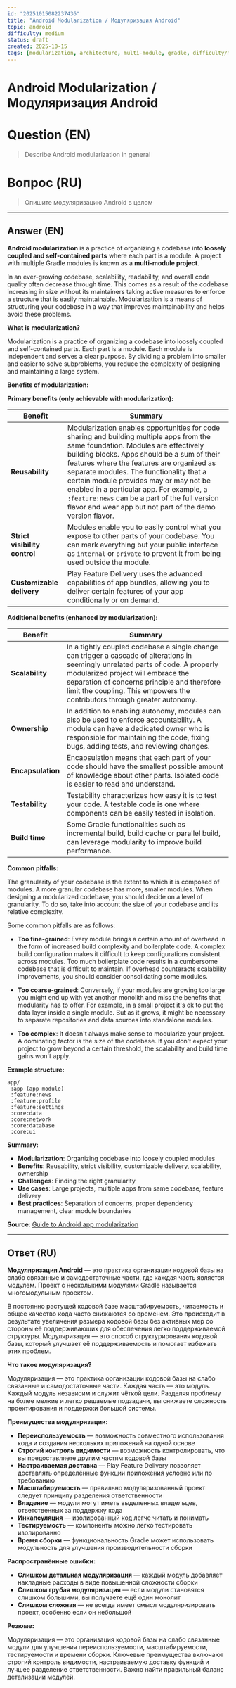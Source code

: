 ```yaml
---
id: "20251015082237436"
title: "Android Modularization / Модуляризация Android"
topic: android
difficulty: medium
status: draft
created: 2025-10-15
tags: [modularization, architecture, multi-module, gradle, difficulty/medium]
---
```

# Android Modularization / Модуляризация Android

# Question (EN)
> Describe Android modularization in general

# Вопрос (RU)
> Опишите модуляризацию Android в целом

---

## Answer (EN)

**Android modularization** is a practice of organizing a codebase into **loosely coupled and self-contained parts** where each part is a module. A project with multiple Gradle modules is known as a **multi-module project**.

In an ever-growing codebase, scalability, readability, and overall code quality often decrease through time. This comes as a result of the codebase increasing in size without its maintainers taking active measures to enforce a structure that is easily maintainable. Modularization is a means of structuring your codebase in a way that improves maintainability and helps avoid these problems.

**What is modularization?**

Modularization is a practice of organizing a codebase into loosely coupled and self-contained parts. Each part is a module. Each module is independent and serves a clear purpose. By dividing a problem into smaller and easier to solve subproblems, you reduce the complexity of designing and maintaining a large system.

**Benefits of modularization:**

**Primary benefits (only achievable with modularization):**

| Benefit | Summary |
|---|---|
| **Reusability** | Modularization enables opportunities for code sharing and building multiple apps from the same foundation. Modules are effectively building blocks. Apps should be a sum of their features where the features are organized as separate modules. The functionality that a certain module provides may or may not be enabled in a particular app. For example, a `:feature:news` can be a part of the full version flavor and wear app but not part of the demo version flavor. |
| **Strict visibility control** | Modules enable you to easily control what you expose to other parts of your codebase. You can mark everything but your public interface as `internal` or `private` to prevent it from being used outside the module. |
| **Customizable delivery** | Play Feature Delivery uses the advanced capabilities of app bundles, allowing you to deliver certain features of your app conditionally or on demand. |

**Additional benefits (enhanced by modularization):**

| Benefit | Summary |
|---|---|
| **Scalability** | In a tightly coupled codebase a single change can trigger a cascade of alterations in seemingly unrelated parts of code. A properly modularized project will embrace the separation of concerns principle and therefore limit the coupling. This empowers the contributors through greater autonomy. |
| **Ownership** | In addition to enabling autonomy, modules can also be used to enforce accountability. A module can have a dedicated owner who is responsible for maintaining the code, fixing bugs, adding tests, and reviewing changes. |
| **Encapsulation** | Encapsulation means that each part of your code should have the smallest possible amount of knowledge about other parts. Isolated code is easier to read and understand. |
| **Testability** | Testability characterizes how easy it is to test your code. A testable code is one where components can be easily tested in isolation. |
| **Build time** | Some Gradle functionalities such as incremental build, build cache or parallel build, can leverage modularity to improve build performance. |

**Common pitfalls:**

The granularity of your codebase is the extent to which it is composed of modules. A more granular codebase has more, smaller modules. When designing a modularized codebase, you should decide on a level of granularity. To do so, take into account the size of your codebase and its relative complexity.

Some common pitfalls are as follows:

- **Too fine-grained**: Every module brings a certain amount of overhead in the form of increased build complexity and boilerplate code. A complex build configuration makes it difficult to keep configurations consistent across modules. Too much boilerplate code results in a cumbersome codebase that is difficult to maintain. If overhead counteracts scalability improvements, you should consider consolidating some modules.

- **Too coarse-grained**: Conversely, if your modules are growing too large you might end up with yet another monolith and miss the benefits that modularity has to offer. For example, in a small project it's ok to put the data layer inside a single module. But as it grows, it might be necessary to separate repositories and data sources into standalone modules.

- **Too complex**: It doesn't always make sense to modularize your project. A dominating factor is the size of the codebase. If you don't expect your project to grow beyond a certain threshold, the scalability and build time gains won't apply.

**Example structure:**

```
app/
 :app (app module)
 :feature:news
 :feature:profile
 :feature:settings
 :core:data
 :core:network
 :core:database
 :core:ui
```

**Summary:**

- **Modularization**: Organizing codebase into loosely coupled modules
- **Benefits**: Reusability, strict visibility, customizable delivery, scalability, ownership
- **Challenges**: Finding the right granularity
- **Use cases**: Large projects, multiple apps from same codebase, feature delivery
- **Best practices**: Separation of concerns, proper dependency management, clear module boundaries

**Source**: [Guide to Android app modularization](https://developer.android.com/topic/modularization)

---

## Ответ (RU)

**Модуляризация Android** — это практика организации кодовой базы на слабо связанные и самодостаточные части, где каждая часть является модулем. Проект с несколькими модулями Gradle называется многомодульным проектом.

В постоянно растущей кодовой базе масштабируемость, читаемость и общее качество кода часто снижаются со временем. Это происходит в результате увеличения размера кодовой базы без активных мер со стороны её поддерживающих для обеспечения легко поддерживаемой структуры. Модуляризация — это способ структурирования кодовой базы, который улучшает её поддерживаемость и помогает избежать этих проблем.

**Что такое модуляризация?**

Модуляризация — это практика организации кодовой базы на слабо связанные и самодостаточные части. Каждая часть — это модуль. Каждый модуль независим и служит чёткой цели. Разделяя проблему на более мелкие и легко решаемые подзадачи, вы снижаете сложность проектирования и поддержки большой системы.

**Преимущества модуляризации:**

- **Переиспользуемость** — возможность совместного использования кода и создания нескольких приложений на одной основе
- **Строгий контроль видимости** — возможность контролировать, что вы предоставляете другим частям кодовой базы
- **Настраиваемая доставка** — Play Feature Delivery позволяет доставлять определённые функции приложения условно или по требованию
- **Масштабируемость** — правильно модуляризованный проект следует принципу разделения ответственности
- **Владение** — модули могут иметь выделенных владельцев, ответственных за поддержку кода
- **Инкапсуляция** — изолированный код легче читать и понимать
- **Тестируемость** — компоненты можно легко тестировать изолированно
- **Время сборки** — функциональность Gradle может использовать модульность для улучшения производительности сборки

**Распространённые ошибки:**

- **Слишком детальная модуляризация** — каждый модуль добавляет накладные расходы в виде повышенной сложности сборки
- **Слишком грубая модуляризация** — если модули становятся слишком большими, вы получаете ещё один монолит
- **Слишком сложная** — не всегда имеет смысл модуляризировать проект, особенно если он небольшой

**Резюме:**

Модуляризация — это организация кодовой базы на слабо связанные модули для улучшения переиспользуемости, масштабируемости, тестируемости и времени сборки. Ключевые преимущества включают строгий контроль видимости, настраиваемую доставку функций и лучшее разделение ответственности. Важно найти правильный баланс детализации модулей.
